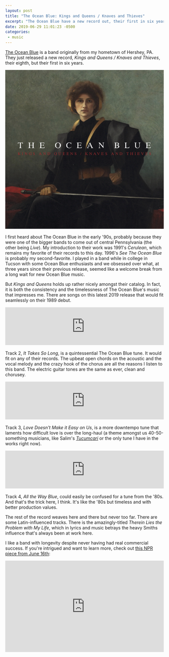 ```yaml
---
layout: post
title: "The Ocean Blue: Kings and Queens / Knaves and Thieves"
excerpt: "The Ocean Blue have a new record out, their first in six years."
date: 2019-06-29 11:01:23 -0500
categories: 
 - music
---
```


[The Ocean Blue](http://www.theoceanblue.com) is a band originally from my hometown of Hershey, PA. They just released a new record, _Kings and Queens / Knaves and Thieves_, their eighth, but their first in six years.

![](/assets/2019/06/TheOceanBlue_2019Album_HighRes.jpg)

I first heard about The Ocean Blue in the early '90s, probably because they were one of the bigger bands to come out of central Pennsylvania (the other being _Live_). My introduction to their work was 1991's _Cerulean_, which remains my favorite of their records to this day. 1996's _See The Ocean Blue_ is probably my second-favorite. I played in a band while in college in Tucson with some Ocean Blue enthusiasts and we obsessed over what, at three years since their previous release, seemed like a welcome break from a long wait for new Ocean Blue music.

But _Kings and Queens_ holds up rather nicely amongst their catalog. In fact, it is both the consistency and the timelessness of The Ocean Blue's music that impresses me. There are songs on this latest 2019 release that would fit seamlessly on their 1989 debut. 

<iframe style="border: 0; width: 100%; height: 120px;" src="https://bandcamp.com/EmbeddedPlayer/album=1286415074/size=large/bgcol=ffffff/linkcol=0687f5/tracklist=false/artwork=small/track=3656263127/transparent=true/" seamless><a href="http://theoceanblue.bandcamp.com/album/kings-and-queens-knaves-and-thieves">Kings and Queens / Knaves and Thieves by THE OCEAN BLUE</a></iframe>

Track 2, _It Takes So Long_, is a quintessential The Ocean Blue tune. It would fit on any of their records. The upbeat open chords on the acoustic and the vocal melody and the crazy hook of the chorus are all the reasons I listen to this band. The electric guitar tones are the same as ever, clean and chorusey.

<iframe style="border: 0; width: 100%; height: 120px;" src="https://bandcamp.com/EmbeddedPlayer/album=1286415074/size=large/bgcol=ffffff/linkcol=0687f5/tracklist=false/artwork=small/track=780924092/transparent=true/" seamless><a href="http://theoceanblue.bandcamp.com/album/kings-and-queens-knaves-and-thieves">Kings and Queens / Knaves and Thieves by THE OCEAN BLUE</a></iframe>

Track 3, _Love Doesn't Make it Easy on Us_, is a more downtempo tune that laments how difficult love is over the long-haul (a theme amongst us 40-50-something musicians, like Salim's _[Tucumcari](https://salimfnourallah.bandcamp.com/track/tucumcari)_ or the only tune I have in the works right now).

<iframe style="border: 0; width: 100%; height: 120px;" src="https://bandcamp.com/EmbeddedPlayer/album=1286415074/size=large/bgcol=ffffff/linkcol=0687f5/tracklist=false/artwork=small/track=2839725756/transparent=true/" seamless><a href="http://theoceanblue.bandcamp.com/album/kings-and-queens-knaves-and-thieves">Kings and Queens / Knaves and Thieves by THE OCEAN BLUE</a></iframe>

Track 4, _All the Way Blue_, could easily be confused for a tune from the '80s. And that's the trick here, I think. It's like the '80s but timeless and with better production values.

The rest of the record weaves here and there but never too far. There are some Latin-influenced tracks. There is the amazingly-titled _Therein Lies the Problem with My Life_, which in lyrics and music betrays the heavy Smiths influence that's always been at work here.

I like a band with longevity despite never having had real commercial success. If you're intrigued and want to learn more, check out [this NPR piece from June 16th](https://www.npr.org/2019/06/16/733158520/david-schelzel-on-the-ocean-blues-kings-and-queens-knaves-and-thieves):

<iframe src="https://www.npr.org/player/embed/733158520/733158521" width="100%" height="290" frameborder="0" scrolling="no" title="NPR embedded audio player"></iframe>
